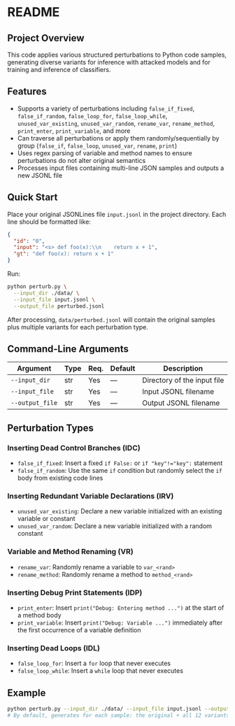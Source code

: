 # README

## Project Overview

This code applies various structured perturbations to Python code samples, generating diverse variants for inference with attacked models and for training and inference of classifiers.

## Features

* Supports a variety of perturbations including `false_if_fixed`, `false_if_random`, `false_loop_for`, `false_loop_while`, `unused_var_existing`, `unused_var_random`, `rename_var`, `rename_method`, `print_enter`, `print_variable`, and more
* Can traverse all perturbations or apply them randomly/sequentially by group (`false_if`, `false_loop`, `unused_var`, `rename`, `print`)
* Uses regex parsing of variable and method names to ensure perturbations do not alter original semantics
* Processes input files containing multi-line JSON samples and outputs a new JSONL file

## Quick Start

Place your original JSONLines file `input.jsonl` in the project directory. Each line should be formatted like:

```json
{
  "id": "0",
  "input": "<s> def foo(x):\\n    return x + 1",
  "gt": "def foo(x): return x + 1"
}
```

Run:

```bash
python perturb.py \
  --input_dir ./data/ \
  --input_file input.jsonl \
  --output_file perturbed.jsonl
```

After processing, `data/perturbed.jsonl` will contain the original samples plus multiple variants for each perturbation type.

## Command-Line Arguments

| Argument        | Type | Req. | Default | Description                 |
| --------------- | ---- | ---- | ------- | --------------------------- |
| `--input_dir`   | str  | Yes  | —       | Directory of the input file |
| `--input_file`  | str  | Yes  | —       | Input JSONL filename        |
| `--output_file` | str  | Yes  | —       | Output JSONL filename       |

## Perturbation Types

### Inserting Dead Control Branches (IDC)

* `false_if_fixed`: Insert a fixed `if False:` or `if "key"!="key":` statement
* `false_if_random`: Use the same `if` condition but randomly select the `if` body from existing code lines

### Inserting Redundant Variable Declarations (IRV)

* `unused_var_existing`: Declare a new variable initialized with an existing variable or constant
* `unused_var_random`: Declare a new variable initialized with a random constant

### Variable and Method Renaming (VR)

* `rename_var`: Randomly rename a variable to `var_<rand>`
* `rename_method`: Randomly rename a method to `method_<rand>`

### Inserting Debug Print Statements (IDP)

* `print_enter`: Insert `print("Debug: Entering method ...")` at the start of a method body
* `print_variable`: Insert `print("Debug: Variable ...")` immediately after the first occurrence of a variable definition

### Inserting Dead Loops (IDL)

* `false_loop_for`: Insert a `for` loop that never executes
* `false_loop_while`: Insert a `while` loop that never executes

## Example

```bash
python perturb.py --input_dir ./data/ --input_file input.jsonl --output_file perturbed.jsonl
# By default, generates for each sample: the original + all 12 variants
```
